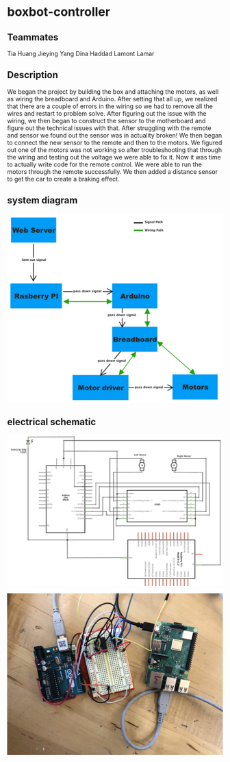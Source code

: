 # boxbot-controller 

## Teammates
  Tia Huang
  Jieying Yang
  Dina Haddad
  Lamont Lamar

## Description

We began the project by building the box and attaching the motors, as well as wiring the breadboard and Arduino. After setting that all up, we realized that there are a couple of errors in the wiring so we had to remove all the wires and restart to problem solve. After figuring out the issue with the wiring, we then began to construct the sensor to the motherboard and figure out the technical issues with that. After struggling with the remote and sensor we found out the sensor was in actuality broken! We then began to connect the new sensor to the remote and then to the motors. We figured out one of the motors was not working so after troubleshooting that through the wiring and testing out the voltage we were able to fix it. Now it was time to actually write code for the remote control. We were able to run the motors through the remote successfully. We then added a distance sensor to get the car to create a braking effect. 


## system diagram

![](https://raw.githubusercontent.com/Olivia99/boxbot-controller/master/Screen%20Shot%202019-04-05%20at%209.11.04%20AM.png)

## electrical schematic

![](https://raw.githubusercontent.com/Olivia99/boxbot-controller/master/Screen%20Shot%202019-04-05%20at%208.46.15%20AM.png)

![](https://raw.githubusercontent.com/Olivia99/boxbot-controller/master/IMG_2785.JPG)
